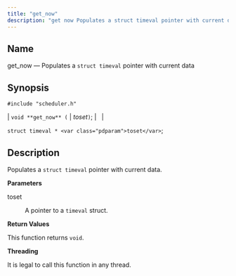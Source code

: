 ```yaml
---
title: "get_now"
description: "get now Populates a struct timeval pointer with current data void get now toset struct timeval toset Populates a struct timeval pointer with current data toset A pointer to a timeval struct This function returns void It is legal to call this function in any thread..."
---
```


<a name="apis.get_now"></a> 
## Name

get_now — Populates a `struct timeval` pointer with current data

## Synopsis

`#include "scheduler.h"`

| `void **get_now** (` | <var class="pdparam">toset</var>`)`; |   |

`struct timeval * <var class="pdparam">toset</var>`;<a name="idp63978896"></a> 
## Description

Populates a `struct timeval` pointer with current data.

**<a name="idp63980544"></a> Parameters**

<dl class="variablelist">

<dt>toset</dt>

<dd>

A pointer to a `timeval` struct.

</dd>

</dl>

**<a name="idp63983712"></a> Return Values**

This function returns `void`.

**<a name="idp63985072"></a> Threading**

It is legal to call this function in any thread.